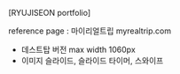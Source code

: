 [RYUJISEON portfolio]

reference page : 마이리얼트립 myrealtrip.com
- 데스트탑 버전 max width 1060px
- 이미지 슬라이드, 슬라이드 타이머, 스와이프

